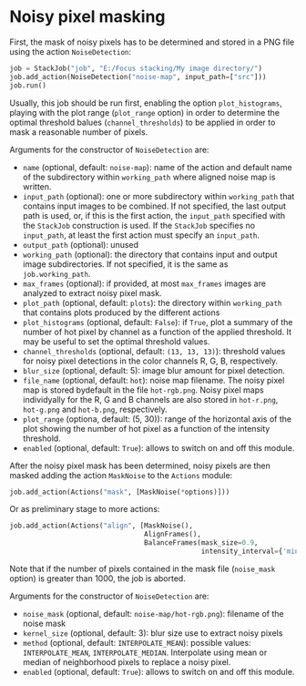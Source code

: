 # Noisy pixel masking

First, the mask of noisy pixels has to be determined and stored in a PNG file using the action ```NoiseDetection```:

```python
job = StackJob("job", "E:/Focus stacking/My image directory/")
job.add_action(NoiseDetection("noise-map", input_path=["src"]))
job.run()
```

Usually, this job should be run first, enabling the option ```plot_histograms```, playing with the plot range (```plot_range``` option) in order to determine the optimal threshold balues (```channel_thresholds```) to be applied in order to mask a reasonable number of pixels.

Arguments for the constructor of ```NoiseDetection``` are:
* ```name``` (optional, default: ```noise-map```): name of the action and default name of the subdirectory within ```working_path``` where aligned noise map is written. 
* ```input_path``` (optional): one or more subdirectory within ```working_path``` that contains input images to be combined. If not specified, the last output path is used, or, if this is the first action, the ```input_path``` specified with the ```StackJob``` construction is used. If the ```StackJob``` specifies no ```input_path```, at least the first action must specify an  ```input_path```.
* ```output_path``` (optional): unused
* ```working_path``` (optional): the directory that contains input and output image subdirectories. If not specified, it is the same as ```job.working_path```.
* ```max_frames``` (optional): if provided, at most ```max_frames``` images are analyzed to extract noisy pixel mask.
* ```plot_path``` (optional, default: ```plots```): the directory within ```working_path``` that contains plots produced by the different actions
* ```plot_histograms```  (optional, default: ```False```): if ```True```, plot a summary of the number of hot pixel by channel as a function of the applied threshold. It may be useful to set the optimal threshold values.
* ```channel_thresholds``` (optional, default: ```(13, 13, 13)```): threshold values for noisy pixel detections in the color channels R, G, B, respectively.
* ```blur_size``` (optional, default: 5): image blur amount for pixel detection.
* ```file_name``` (optional, default: ```hot```): noise map filename. The noisy pixel map is stored bydefault in the file ```hot-rgb.png```. Noisy pixel maps individyally for the R, G and B channels are also stored in  ```hot-r.png```,  ```hot-g.png``` and  ```hot-b.png```, respectively.
* ```plot_range``` (optiona, default: (5, 30)): range of the horizontal axis of the plot showing the number of hot pixel as a function of the intensity threshold.
* ```enabled``` (optional, default: ```True```): allows to switch on and off this module. 

After the noisy pixel mask has been determined, noisy pixels are then masked adding the action ```MaskNoise``` to the ```Actions``` module:

```python
job.add_action(Actions("mask", [MaskNoise(*options)]))
```

Or as preliminary stage to more actions:
```python
job.add_action(Actions("align", [MaskNoise(),
                                 AlignFrames(),
                                 BalanceFrames(mask_size=0.9,
                                               intensity_interval={'min': 150, 'max':65385})]))
```

Note that if the number of pixels contained in the mask file (```noise_mask``` option) is greater than 1000, the job is aborted.

Arguments for the constructor of ```NoiseDetection``` are:
* ```noise_mask``` (optional, default: ```noise-map/hot-rgb.png```): filename of the noise mask
*  ```kernel_size``` (optional, default: 3): blur size use to extract noisy pixels
*  ```method``` (optional, default: ```INTERPOLATE_MEAN```): possible values: ```INTERPOLATE_MEAN```, ```INTERPOLATE_MEDIAN```. Interpolate using mean or median of neighborhood pixels to replace a noisy pixel.
* ```enabled``` (optional, default: ```True```): allows to switch on and off this module. 
